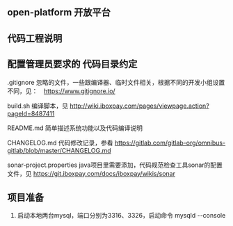 ## open-platform 开放平台


## 代码工程说明


## 配置管理员要求的 代码目录约定 ##

.gitignore 忽略的文件，一些跟编译器、临时文件相关，根据不同的开发小组设置不同，见：　https://www.gitignore.io/

build.sh 编译脚本，见 http://wiki.iboxpay.com/pages/viewpage.action?pageId=8487411

README.md 简单描述系统功能以及代码编译说明

CHANGELOG.md 代码修改记录，参看 https://gitlab.com/gitlab-org/omnibus-gitlab/blob/master/CHANGELOG.md

sonar-project.properties java项目里需要添加，代码规范检查工具sonar的配置文件，见 https://git.iboxpay.com/docs/iboxpay/wikis/sonar


## 项目准备

1. 启动本地两台mysql，端口分别为3316、3326，启动命令 mysqld --console